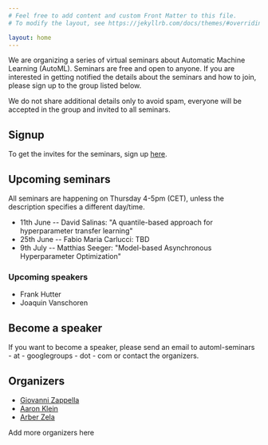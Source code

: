 ```yaml
---
# Feel free to add content and custom Front Matter to this file.
# To modify the layout, see https://jekyllrb.com/docs/themes/#overriding-theme-defaults

layout: home
---
```


We are organizing a series of virtual seminars about Automatic Machine Learning (AutoML).
Seminars are free and open to anyone. If you are interested in getting notified the details about the seminars and how to join, please sign up to the group listed below.

We do not share additional details only to avoid spam, everyone will be accepted in the group and invited to all seminars.

## Signup

To get the invites for the seminars, sign up [here](https://groups.google.com/d/forum/automl-seminars).


## Upcoming seminars

All seminars are happening on Thursday 4-5pm (CET), unless the description specifies a different day/time.
* 11th June -- David Salinas: "A quantile-based approach for hyperparameter transfer learning"
* 25th June -- Fabio Maria Carlucci: TBD
* 9th July -- Matthias Seeger: "Model-based Asynchronous Hyperparameter Optimization"

### Upcoming speakers

* Frank Hutter 
* Joaquin Vanschoren


## Become a speaker

If you want to become a speaker, please send an email to automl-seminars - at - googlegroups - dot - com or contact the organizers.

## Organizers

* [Giovanni Zappella](https://giovannizappella.github.io/)
* [Aaron Klein](https://aaronkl.github.io/)
* [Arber Zela](https://ml.informatik.uni-freiburg.de/people/zela/index.html)

Add more organizers here
